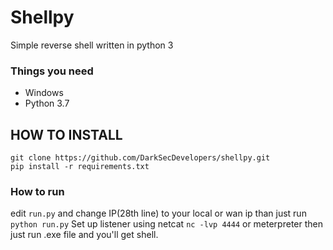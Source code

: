 # Shellpy
Simple reverse shell written in python 3

### Things you need
* Windows
* Python 3.7

## HOW TO INSTALL
```
git clone https://github.com/DarkSecDevelopers/shellpy.git
pip install -r requirements.txt
```


### How to run
edit ```run.py``` and change IP(28th line) to your local or wan ip than just run ```python run.py```
Set up listener using netcat ```nc -lvp 4444``` or meterpreter then just run .exe file and you'll get shell.
